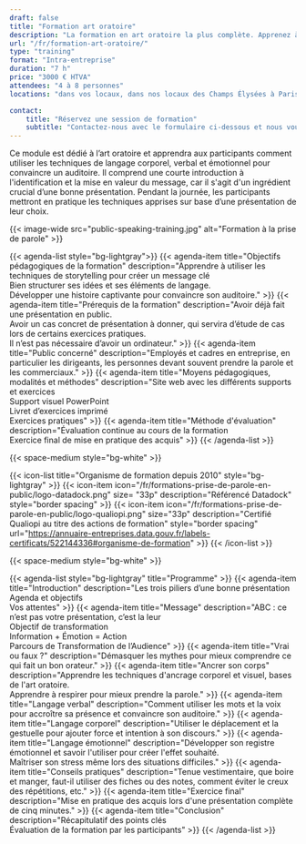 ```yaml
---
draft: false
title: "Formation art oratoire"
description: "La formation en art oratoire la plus complète. Apprenez à vous exprimer avec aisance sur scène."
url: "/fr/formation-art-oratoire/"
type: "training"
format: "Intra-entreprise"
duration: "7 h"
price: "3000 € HTVA"
attendees: "4 à 8 personnes"
locations: "dans vos locaux, dans nos locaux des Champs Élysées à Paris ou en ligne"

contact:
    title: "Réservez une session de formation"
    subtitle: "Contactez-nous avec le formulaire ci-dessous et nous vous répondrons en moins d'un jour ouvré."
---
```


Ce module est dédié à l’art oratoire et apprendra aux participants comment utiliser les techniques de langage corporel, verbal et émotionnel pour convaincre un auditoire. Il comprend une courte introduction à l'identification et la mise en valeur du message, car il s'agit d'un ingrédient crucial d’une bonne présentation. Pendant la journée, les participants mettront en pratique les techniques apprises sur base d’une présentation de leur choix.

{{< image-wide src="public-speaking-training.jpg" alt="Formation à la prise de parole" >}}

{{< agenda-list style="bg-lightgray">}}
	{{< agenda-item title="Objectifs pédagogiques de la formation" description="Apprendre à utiliser les techniques de storytelling pour créer un message clé<br>Bien structurer ses idées et ses éléments de langage.<br>Développer une histoire captivante pour convaincre son auditoire." >}}
	{{< agenda-item title="Prérequis de la formation" description="Avoir déjà fait une présentation en public.<br>Avoir un cas concret de présentation à donner, qui servira d’étude de cas lors de certains exercices pratiques.<br>Il n’est pas nécessaire d’avoir un ordinateur." >}}
	{{< agenda-item title="Public concerné" description="Employés et cadres en entreprise, en particulier les dirigeants, les personnes devant souvent prendre la parole et les commerciaux." >}}
	{{< agenda-item title="Moyens pédagogiques, modalités et méthodes" description="Site web avec les différents supports et exercices<br>Support visuel PowerPoint<br>Livret d’exercices imprimé<br>Exercices pratiques" >}}
	{{< agenda-item title="Méthode d'évaluation" description="Évaluation continue au cours de la formation<br>Exercice final de mise en pratique des acquis" >}}
{{< /agenda-list >}}

{{< space-medium style="bg-white" >}}

{{< icon-list title="Organisme de formation depuis 2010" style="bg-lightgray" >}}
	{{< icon-item icon="/fr/formations-prise-de-parole-en-public/logo-datadock.png" size= "33p" description="Référencé Datadock" style="border spacing" >}}
	{{< icon-item icon="/fr/formations-prise-de-parole-en-public/logo-qualiopi.png" size="33p" description="Certifié Qualiopi au titre des actions de formation" style="border spacing" url="https://annuaire-entreprises.data.gouv.fr/labels-certificats/522144336#organisme-de-formation" >}}
{{< /icon-list >}}

{{< space-medium style="bg-white" >}}

{{< agenda-list style="bg-lightgray" title="Programme" >}}
	{{< agenda-item title="Introduction" description="Les trois piliers d’une bonne présentation<br>Agenda et objectifs<br>Vos attentes" >}}
	{{< agenda-item title="Message" description="ABC : ce n’est pas votre présentation, c’est la leur<br>Objectif de transformation<br>Information + Émotion = Action<br>Parcours de Transformation de l’Audience" >}}
	{{< agenda-item title="Vrai ou faux ?" description="Démasquer les mythes pour mieux comprendre ce qui fait un bon orateur." >}}
	{{< agenda-item title="Ancrer son corps" description="Apprendre les techniques d'ancrage corporel et visuel, bases de l'art oratoire.<br>Apprendre à respirer pour mieux prendre la parole." >}}
	{{< agenda-item title="Langage verbal" description="Comment utiliser les mots et la voix pour accroître sa présence et convaincre son auditoire." >}}
	{{< agenda-item title="Langage corporel" description="Utiliser le déplacement et la gestuelle pour ajouter force et intention à son discours." >}}
	{{< agenda-item title="Langage émotionnel" description="Développer son registre émotionnel et savoir l'utiliser pour créer l'effet souhaité.<br>Maîtriser son stress même lors des situations difficiles." >}}
	{{< agenda-item title="Conseils pratiques" description="Tenue vestimentaire, que boire et manger, faut-il utiliser des fiches ou des notes, comment éviter le creux des répétitions, etc." >}}
	{{< agenda-item title="Exercice final" description="Mise en pratique des acquis lors d'une présentation complète de cinq minutes." >}}
	{{< agenda-item title="Conclusion" description="Récapitulatif des points clés<br>Évaluation de la formation par les participants" >}}
{{< /agenda-list >}}
